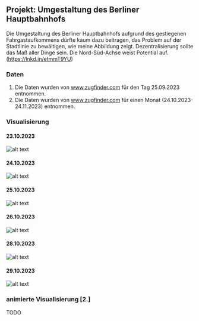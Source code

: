 ## Projekt: Umgestaltung des Berliner Hauptbahnhofs

Die Umgestaltung des Berliner Hauptbahnhofs aufgrund des gestiegenen Fahrgastaufkommens dürfte kaum dazu beitragen, das Problem auf der Stadtlinie zu bewältigen, wie meine Abbildung zeigt. Dezentralisierung sollte das Maß aller Dinge sein. Die Nord-Süd-Achse weist Potential auf.
(https://lnkd.in/etmmT9YU)

### Daten
1. Die Daten wurden von www.zugfinder.com für den Tag 25.09.2023 entnommen.
2. Die Daten wurden von www.zugfinder.com für einen Monat (24.10.2023-24.11.2023) entnommen.

### Visualisierung 
#### 23.10.2023
![alt text](https://github.com/JeanneDuPre/db_delay_zugfinder/blob/main/images/abfertigungszeiten_berliner_bahnh%C3%B6fe_DB_20231023.png)
#### 24.10.2023
![alt text](https://github.com/JeanneDuPre/db_delay_zugfinder/blob/main/images/abfertigungszeiten_berliner_bahnh%C3%B6fe_DB_20231024.png)
#### 25.10.2023
![alt text](https://github.com/JeanneDuPre/db_delay_zugfinder/blob/main/images/abfertigungszeiten_berliner_bahnh%C3%B6fe_DB_20231025.png)
#### 26.10.2023
![alt text](https://github.com/JeanneDuPre/db_delay_zugfinder/blob/main/images/abfertigungszeiten_berliner_bahnh%C3%B6fe_DB_20231026.png)
#### 28.10.2023
![alt text](https://github.com/JeanneDuPre/db_delay_zugfinder/blob/main/images/abfertigungszeiten_berliner_bahnh%C3%B6fe_DB_20231028.png)
#### 29.10.2023
![alt text](https://github.com/JeanneDuPre/db_delay_zugfinder/blob/main/images/abfertigungszeiten_berliner_bahnh%C3%B6fe_DB_20231029.png)

### animierte Visualisierung [2.]
TODO
